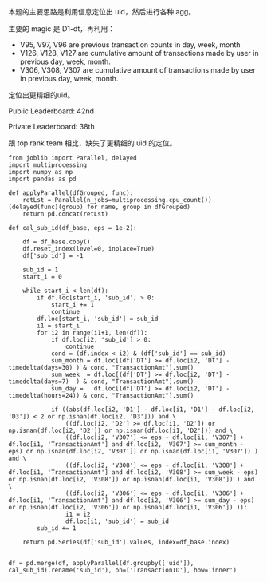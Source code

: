 本题的主要思路是利用信息定位出 uid，然后进行各种 agg。

主要的 magic 是 D1-dt，再利用：
- V95, V97, V96 are previous transaction counts in day, week, month
- V126, V128, V127 are cumulative amount of transactions made by user in previous day, week, month.
- V306, V308, V307 are cumulative amount of transactions made by user in previous day, week, month.

定位出更精细的uid。

Public Leaderboard: 42nd

Private Leaderboard: 38th

跟 top rank team 相比，缺失了更精细的 uid 的定位。

```
from joblib import Parallel, delayed
import multiprocessing
import numpy as np
import pandas as pd

def applyParallel(dfGrouped, func):
    retLst = Parallel(n_jobs=multiprocessing.cpu_count())(delayed(func)(group) for name, group in dfGrouped)
    return pd.concat(retLst)

def cal_sub_id(df_base, eps = 1e-2):
    
    df = df_base.copy()
    df.reset_index(level=0, inplace=True)
    df['sub_id'] = -1

    sub_id = 1
    start_i = 0
    
    while start_i < len(df):
        if df.loc[start_i, 'sub_id'] > 0:
            start_i += 1
            continue
        df.loc[start_i, 'sub_id'] = sub_id
        i1 = start_i
        for i2 in range(i1+1, len(df)):
            if df.loc[i2, 'sub_id'] > 0:
                continue
            cond = (df.index < i2) & (df['sub_id'] == sub_id)
            sum_month = df.loc[(df['DT'] >= df.loc[i2, 'DT'] - timedelta(days=30) ) & cond, "TransactionAmt"].sum()
            sum_week  = df.loc[(df['DT'] >= df.loc[i2, 'DT'] - timedelta(days=7)  ) & cond, "TransactionAmt"].sum()
            sum_day =   df.loc[(df['DT'] >= df.loc[i2, 'DT'] - timedelta(hours=24)) & cond, "TransactionAmt"].sum()
            
            if ((abs(df.loc[i2, 'D1'] - df.loc[i1, 'D1'] - df.loc[i2, 'D3']) < 2 or np.isnan(df.loc[i2, 'D3'])) and \
                ((df.loc[i2, 'D2'] >= df.loc[i1, 'D2']) or np.isnan(df.loc[i2, 'D2']) or np.isnan(df.loc[i1, 'D2'])) and \
                ((df.loc[i2, 'V307'] <= eps + df.loc[i1, 'V307'] + df.loc[i1, 'TransactionAmt'] and df.loc[i2, 'V307'] >= sum_month - eps) or np.isnan(df.loc[i2, 'V307']) or np.isnan(df.loc[i1, 'V307']) ) and \
                ((df.loc[i2, 'V308'] <= eps + df.loc[i1, 'V308'] + df.loc[i1, 'TransactionAmt'] and df.loc[i2, 'V308'] >= sum_week - eps) or np.isnan(df.loc[i2, 'V308']) or np.isnan(df.loc[i1, 'V308']) ) and \
                ((df.loc[i2, 'V306'] <= eps + df.loc[i1, 'V306'] + df.loc[i1, 'TransactionAmt'] and df.loc[i2, 'V306'] >= sum_day - eps) or np.isnan(df.loc[i2, 'V306']) or np.isnan(df.loc[i1, 'V306']) )):
                i1 = i2
                df.loc[i1, 'sub_id'] = sub_id
        sub_id += 1

    return pd.Series(df['sub_id'].values, index=df_base.index)


df = pd.merge(df, applyParallel(df.groupby(['uid']), cal_sub_id).rename('sub_id'), on=['TransactionID'], how='inner')
```
